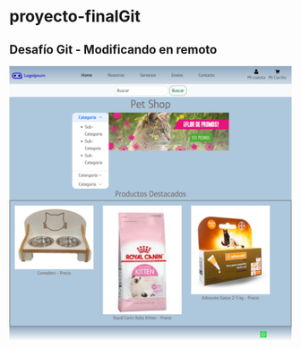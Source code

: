 # proyecto-finalGit
## Desafío Git - Modificando en remoto
![](https://github.com/tiffanybeuses/proyecto-final/blob/main/images/Readme.png)

